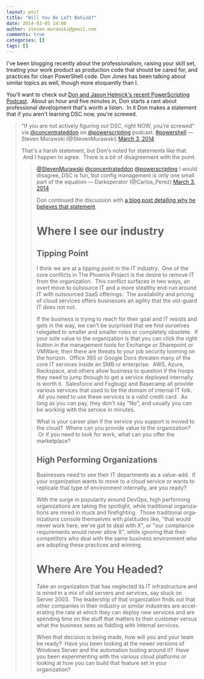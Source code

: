 ```yaml
---
layout: post
title: "Will You Be Left Behind?"
date: 2014-03-05 14:00
author: steven.murawski@gmail.com
comments: true
categories: []
tags: []
---
```



I've been blogging recently about the professionalism, raising your skill set, treating your work product as production code that should be cared for, and practices for clean PowerShell code.&nbsp;Don Jones has been talking about similar topics as well, though more eloquently than I. &nbsp;


You'll want to check out [Don and Jason Helmick's recent PowerScripting Podcast](http://powershell.org/wp/2014/03/01/episode-260-powerscripting-podcast-mvps-don-jones-and-jason-helmick-on-the-scripting-games-and-more/). &nbsp;About an hour and five minutes in, Don starts a rant about professional development that's worth a listen. &nbsp;In it Don makes a statement that if you aren't learning DSC now, you're screwed. &nbsp;

 
   <blockquote class="twitter-tweet" lang="en">

&quot;If you are not actively figuring out DSC, right NOW, you&#39;re screwed&quot; via [@concentrateddon](https://twitter.com/concentrateddon) on [@powerscripting](https://twitter.com/powerscripting) podcast. [#powershell](https://twitter.com/search?q=%23powershell&amp;src=hash)
&mdash; Steven Murawski (@StevenMurawski) [March 3, 2014](https://twitter.com/StevenMurawski/statuses/440553912781643776)


<script async src="//platform.twitter.com/widgets.js" charset="utf-8"></script>
 
<p id="yui_3_10_1_1_1393859982481_75098">That's a harsh statement, but Don's noted for statements like that. &nbsp;And I happen to agree. &nbsp;There is a bit of disagreement with the point.<br>

 
   <blockquote class="twitter-tweet" data-conversation="none" lang="en">

[@StevenMurawski](https://twitter.com/StevenMurawski) [@concentrateddon](https://twitter.com/concentrateddon) [@powerscripting](https://twitter.com/powerscripting) I would disagree, DSC is fun, but config management is only one small part of the equation
&mdash; Darkoperator (@Carlos_Perez) [March 3, 2014](https://twitter.com/Carlos_Perez/statuses/440557337372131328)


<script async src="//platform.twitter.com/widgets.js" charset="utf-8"></script>
 


Don continued the discussion with [a blog post detailing why he believes that statement](http://powershell.org/wp/2014/03/03/dsc-must-have-or-just-nice-to-have/). &nbsp;


# Where I see our industry



## Tipping Point



I think we are at a tipping point in the IT industry. &nbsp;One of the core conflicts in The Phoenix Project is the desire to remove IT from the organization. &nbsp;This conflict surfaces in two ways, an overt move to outsource IT and a more stealthy end-run around IT with outsourced SaaS offerings. &nbsp;The availability and pricing of cloud services offers businesses an agility that the old-guard IT does not not. &nbsp;


If the business is trying to reach for their goal and IT resists and gets in the way, we can't be surprised that we find ourselves relegated to smaller and smaller roles or completely obsolete. &nbsp;If your sole value to the organization is that you can click the right button in the management tools for Exchange or Sharepoint or VMWare, then there are threats to your job security looming on the horizon. &nbsp;Office 365 or Google Docs threaten many of the core IT services inside an SMB or enterprise. &nbsp;AWS, Azure, Rackspace, and others allow business to question if the hoops they need to jump through to get a service deployed internally is worth it. &nbsp;Salesforce and Fogbugz and Basecamp all provide various services that used to be the domain of internal IT folk. &nbsp;All you need to use these services is a valid credit card. &nbsp;As long as you can pay, they don't say "No", and usually you can be working with the service in minutes.


What is your career plan if the service you support is moved to the cloud? &nbsp;Where can you provide value to the organization? &nbsp;Or if you need to look for work, what can you offer the marketplace?


## High Performing Organizations



Businesses need to see their IT departments as a value-add. &nbsp;If your organization wants to move to a cloud service or wants to replicate that type of environment internally, are you ready? &nbsp;


With the surge in popularity around DevOps, high performing organizations are taking the spotlight, while traditional organizations are mired in muck and firefighting. &nbsp;Those traditional organizations console themselves with platitudes like, "that would never work here, we've got to deal with X", or "our compliance requirements would never allow X", while ignoring that their competitors who deal with the same business environment who are adopting these practices and winning.


# Where Are You Headed?



Take an organization that has neglected its IT infrastructure and is mired in a mix of old servers and services, say stuck on Server 2003. &nbsp;The leadership of that organization finds out that other companies in their industry or similar industries are accelerating the rate at which they can deploy new services and are spending time on the stuff that matters to their customer versus what the business sees as fiddling with internal services. &nbsp;


When that decision is being made, how will you and your team be ready? &nbsp;Have you been looking at the newer versions of Windows Server and the automation tooling around it? &nbsp;Have you been experimenting with the various cloud platforms or looking at how you can build that feature set in your organization?

